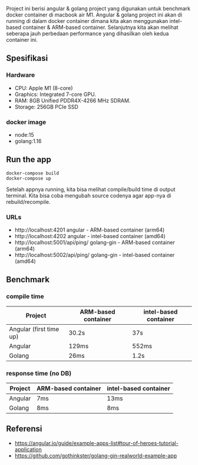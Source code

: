 Project ini berisi angular & golang project yang digunakan untuk benchmark docker container di macbook air M1.
Angular & golang project ini akan di running di dalam docker container dimana kita akan menggunakan intel-based container & ARM-based container.
Selanjutnya kita akan melihat seberapa jauh perbedaan performance yang dihasilkan oleh kedua container ini.

## Spesifikasi

### Hardware

* CPU: Apple M1 (8-core)
* Graphics: Integrated 7-core GPU.
* RAM: 8GB Unified PDDR4X-4266 MHz SDRAM.
* Storage: 256GB PCIe SSD

### docker image

* node:15
* golang:1.16

## Run the app

```
docker-compose build
docker-compose up
```

Setelah appnya running, kita bisa melihat compile/build time di output terminal.
Kita bisa coba mengubah source codenya agar app-nya di rebuild/recompile. 

### URLs

* http://localhost:4201 angular - ARM-based container (arm64)
* http://localhost:4202 angular - intel-based container (amd64)
* http://localhost:5001/api/ping/ golang-gin - ARM-based container (arm64)
* http://localhost:5002/api/ping/ golang-gin - intel-based container (amd64)

## Benchmark
### compile time
| Project  |  ARM-based container | intel-based container  |
|---|---|---|
|  Angular (first time up) |  30.2s | 37s  |
|  Angular |  129ms | 552ms  |
|  Golang |  26ms |  1.2s |

### response time (no DB)
| Project  |  ARM-based container | intel-based container  |
|---|---|---|
|  Angular |  7ms |  13ms |
|  Golang |  8ms |  8ms |
## Referensi

* https://angular.io/guide/example-apps-list#tour-of-heroes-tutorial-application
* https://github.com/gothinkster/golang-gin-realworld-example-app
